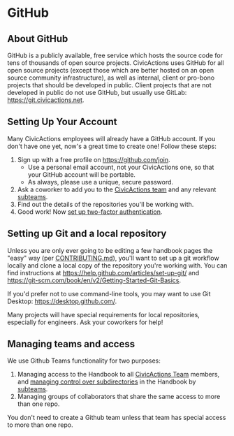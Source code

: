 # GitHub

## About GitHub

GitHub is a publicly available, free service which hosts the source code for tens of thousands of open source projects. CivicActions uses GitHub for all open source projects (except those which are better hosted on an open source community infrastructure), as well as internal, client or pro-bono projects that should be developed in public. Client projects that are not developed in public do not use GitHub, but usually use GitLab: <https://git.civicactions.net>.

## Setting Up Your Account

Many CivicActions employees will already have a GitHub account. If you don't have one yet, now's a great time to create one! Follow these steps:

1. Sign up with a free profile on <https://github.com/join>.
    * Use a personal email account, not your CivicActions one, so that your GitHub account will be portable.
    * As always, please use a unique, secure password.
2. Ask a coworker to add you to the [CivicActions team](https://github.com/orgs/CivicActions/teams/civicactions-team) and any relevant [subteams](https://github.com/orgs/CivicActions/teams/civicactions-team/teams).
3. Find out the details of the repositories you'll be working with.
4. Good work! Now [set up two-factor authentication](https://help.github.com/articles/securing-your-account-with-two-factor-authentication-2fa/).

## Setting up Git and a local repository

Unless you are only ever going to be editing a few handbook pages the "easy" way (per [CONTRIBUTING.md](../../00-contributing/README.md)), you'll want to set up a git workflow locally and clone a local copy of the repository you're working with. You can find instructions at <https://help.github.com/articles/set-up-git/> and <https://git-scm.com/book/en/v2/Getting-Started-Git-Basics>.

If you'd prefer not to use command-line tools, you may want to use Git Desktop: <https://desktop.github.com/>.

Many projects will have special requirements for local repositories, especially for engineers. Ask your coworkers for help!

## Managing teams and access

We use Github Teams functionality for two purposes:

1. Managing access to the Handbook to all [CivicActions Team](https://github.com/orgs/CivicActions/teams/civicactions-team) members, and [managing control over subdirectories](../../00-contributing/docs-governance.md) in the Handbook by [subteams](https://github.com/orgs/CivicActions/teams/civicactions-team/teams).
2. Managing groups of collaborators that share the same access to more than one repo.  

You don't need to create a Github team unless that team has special access to more than one repo.
